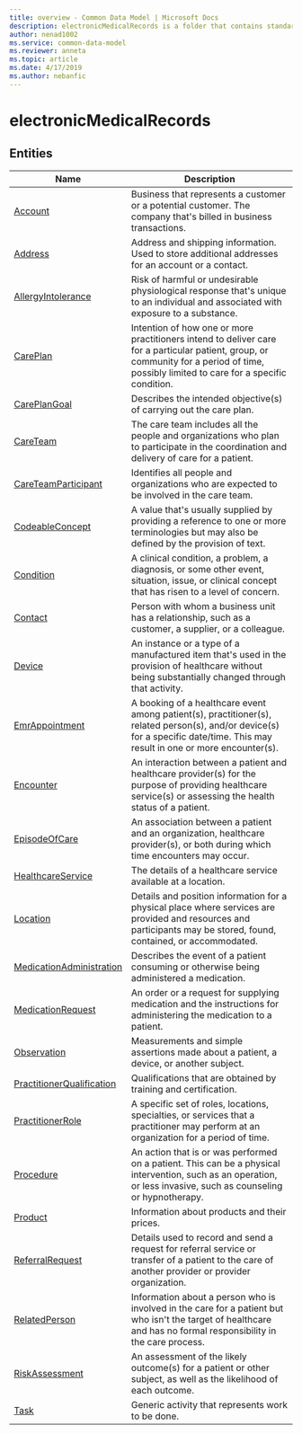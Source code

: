 ```yaml
---
title: overview - Common Data Model | Microsoft Docs
description: electronicMedicalRecords is a folder that contains standard entities related to the Common Data Model.
author: nenad1002
ms.service: common-data-model
ms.reviewer: anneta
ms.topic: article
ms.date: 4/17/2019
ms.author: nebanfic
---
```


# electronicMedicalRecords


## Entities

|Name|Description|
|---|---|
|[Account](https://docs.microsoft.com/en-us/common-data-model/schema/core/applicationcommon/foundationcommon/crmcommon/accelerators/healthcare/electronicmedicalrecords/Account)|Business that represents a customer or a potential customer. The company that's billed in business transactions.  |
|[Address](https://docs.microsoft.com/en-us/common-data-model/schema/core/applicationcommon/foundationcommon/crmcommon/accelerators/healthcare/electronicmedicalrecords/Address)|Address and shipping information. Used to store additional addresses for an account or a contact.  |
|[AllergyIntolerance](https://docs.microsoft.com/en-us/common-data-model/schema/core/applicationcommon/foundationcommon/crmcommon/accelerators/healthcare/electronicmedicalrecords/AllergyIntolerance)|Risk of harmful or undesirable physiological response that's unique to an individual and associated with exposure to a substance.  |
|[CarePlan](https://docs.microsoft.com/en-us/common-data-model/schema/core/applicationcommon/foundationcommon/crmcommon/accelerators/healthcare/electronicmedicalrecords/CarePlan)|Intention of how one or more practitioners intend to deliver care for a particular patient, group, or community for a period of time, possibly limited to care for a specific condition.  |
|[CarePlanGoal](https://docs.microsoft.com/en-us/common-data-model/schema/core/applicationcommon/foundationcommon/crmcommon/accelerators/healthcare/electronicmedicalrecords/CarePlanGoal)|Describes the intended objective(s) of carrying out the care plan.  |
|[CareTeam](https://docs.microsoft.com/en-us/common-data-model/schema/core/applicationcommon/foundationcommon/crmcommon/accelerators/healthcare/electronicmedicalrecords/CareTeam)|The care team includes all the people and organizations who plan to participate in the coordination and delivery of care for a patient.  |
|[CareTeamParticipant](https://docs.microsoft.com/en-us/common-data-model/schema/core/applicationcommon/foundationcommon/crmcommon/accelerators/healthcare/electronicmedicalrecords/CareTeamParticipant)|Identifies all people and organizations who are expected to be involved in the care team.  |
|[CodeableConcept](https://docs.microsoft.com/en-us/common-data-model/schema/core/applicationcommon/foundationcommon/crmcommon/accelerators/healthcare/electronicmedicalrecords/CodeableConcept)|A value that's usually supplied by providing a reference to one or more terminologies but may also be defined by the provision of text.  |
|[Condition](https://docs.microsoft.com/en-us/common-data-model/schema/core/applicationcommon/foundationcommon/crmcommon/accelerators/healthcare/electronicmedicalrecords/Condition)|A clinical condition, a problem, a diagnosis, or some other event, situation, issue, or clinical concept that has risen to a level of concern.  |
|[Contact](https://docs.microsoft.com/en-us/common-data-model/schema/core/applicationcommon/foundationcommon/crmcommon/accelerators/healthcare/electronicmedicalrecords/Contact)|Person with whom a business unit has a relationship, such as a customer, a supplier, or a colleague.  |
|[Device](https://docs.microsoft.com/en-us/common-data-model/schema/core/applicationcommon/foundationcommon/crmcommon/accelerators/healthcare/electronicmedicalrecords/Device)|An instance or a type of a manufactured item that's used in the provision of healthcare without being substantially changed through that activity.  |
|[EmrAppointment](https://docs.microsoft.com/en-us/common-data-model/schema/core/applicationcommon/foundationcommon/crmcommon/accelerators/healthcare/electronicmedicalrecords/EmrAppointment)|A booking of a healthcare event among patient(s), practitioner(s), related person(s), and/or device(s) for a specific date/time. This may result in one or more encounter(s).  |
|[Encounter](https://docs.microsoft.com/en-us/common-data-model/schema/core/applicationcommon/foundationcommon/crmcommon/accelerators/healthcare/electronicmedicalrecords/Encounter)|An interaction between a patient and healthcare provider(s) for the purpose of providing healthcare service(s) or assessing the health status of a patient.  |
|[EpisodeOfCare](https://docs.microsoft.com/en-us/common-data-model/schema/core/applicationcommon/foundationcommon/crmcommon/accelerators/healthcare/electronicmedicalrecords/EpisodeOfCare)|An association between a patient and an organization, healthcare provider(s), or both during which time encounters may occur.  |
|[HealthcareService](https://docs.microsoft.com/en-us/common-data-model/schema/core/applicationcommon/foundationcommon/crmcommon/accelerators/healthcare/electronicmedicalrecords/HealthcareService)|The details of a healthcare service available at a location.  |
|[Location](https://docs.microsoft.com/en-us/common-data-model/schema/core/applicationcommon/foundationcommon/crmcommon/accelerators/healthcare/electronicmedicalrecords/Location)|Details and position information for a physical place where services are provided and resources and participants may be stored, found, contained, or accommodated.  |
|[MedicationAdministration](https://docs.microsoft.com/en-us/common-data-model/schema/core/applicationcommon/foundationcommon/crmcommon/accelerators/healthcare/electronicmedicalrecords/MedicationAdministration)|Describes the event of a patient consuming or otherwise being administered a medication.  |
|[MedicationRequest](https://docs.microsoft.com/en-us/common-data-model/schema/core/applicationcommon/foundationcommon/crmcommon/accelerators/healthcare/electronicmedicalrecords/MedicationRequest)|An order or a request for supplying medication and the instructions for administering the medication to a patient.  |
|[Observation](https://docs.microsoft.com/en-us/common-data-model/schema/core/applicationcommon/foundationcommon/crmcommon/accelerators/healthcare/electronicmedicalrecords/Observation)|Measurements and simple assertions made about a patient, a device, or another subject.  |
|[PractitionerQualification](https://docs.microsoft.com/en-us/common-data-model/schema/core/applicationcommon/foundationcommon/crmcommon/accelerators/healthcare/electronicmedicalrecords/PractitionerQualification)|Qualifications that are obtained by training and certification.  |
|[PractitionerRole](https://docs.microsoft.com/en-us/common-data-model/schema/core/applicationcommon/foundationcommon/crmcommon/accelerators/healthcare/electronicmedicalrecords/PractitionerRole)|A specific set of roles, locations, specialties, or services that a practitioner may perform at an organization for a period of time.  |
|[Procedure](https://docs.microsoft.com/en-us/common-data-model/schema/core/applicationcommon/foundationcommon/crmcommon/accelerators/healthcare/electronicmedicalrecords/Procedure)|An action that is or was performed on a patient. This can be a physical intervention, such as an operation, or less invasive, such as counseling or hypnotherapy.  |
|[Product](https://docs.microsoft.com/en-us/common-data-model/schema/core/applicationcommon/foundationcommon/crmcommon/accelerators/healthcare/electronicmedicalrecords/Product)|Information about products and their prices.  |
|[ReferralRequest](https://docs.microsoft.com/en-us/common-data-model/schema/core/applicationcommon/foundationcommon/crmcommon/accelerators/healthcare/electronicmedicalrecords/ReferralRequest)|Details used to record and send a request for referral service or transfer of a patient to the care of another provider or provider organization.  |
|[RelatedPerson](https://docs.microsoft.com/en-us/common-data-model/schema/core/applicationcommon/foundationcommon/crmcommon/accelerators/healthcare/electronicmedicalrecords/RelatedPerson)|Information about a person who is involved in the care for a patient but who isn't the target of healthcare and has no formal responsibility in the care process.  |
|[RiskAssessment](https://docs.microsoft.com/en-us/common-data-model/schema/core/applicationcommon/foundationcommon/crmcommon/accelerators/healthcare/electronicmedicalrecords/RiskAssessment)|An assessment of the likely outcome(s) for a patient or other subject, as well as the likelihood of each outcome.  |
|[Task](https://docs.microsoft.com/en-us/common-data-model/schema/core/applicationcommon/foundationcommon/crmcommon/accelerators/healthcare/electronicmedicalrecords/Task)|Generic activity that represents work to be done.  |
